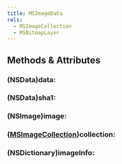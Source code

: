 ```yaml
---
title: MSImageData
rels:
  - MSImageCollection
  - MSBitmapLayer
---
```


## Methods & Attributes

### (NSData)data:

### (NSData)sha1:

### (NSImage)image:

### ([MSImageCollection](/reference/MSImageCollection/))collection:

### (NSDictionary)imageInfo:


